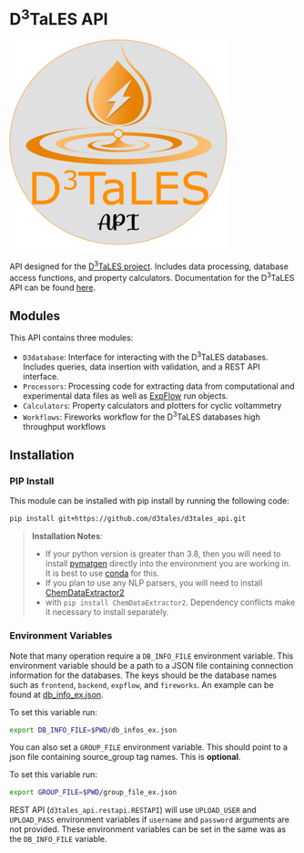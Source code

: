 # D<sup>3</sup>TaLES API 
![](mkdocs/D3TaLES_api_logo.png)


API designed for the [D<sup>3</sup>TaLES project](https://d3tales.as.uky.edu/). Includes 
data processing, database access functions, and property calculators. Documentation for the
D<sup>3</sup>TaLES API can be found [here](https://d3tales.github.io/d3tales_api/).  

## Modules 
This API contains three modules: 
* `D3database`: Interface for interacting with the D<sup>3</sup>TaLES databases. Includes 
queries, data insertion with validation, and a REST API interface.
* `Processors`: Processing code for extracting data from computational and experimental
data files as well as [ExpFlow](https://d3tales.as.uky.edu/expflow) run objects. 
* `Calculators`: Property calculators and plotters for cyclic voltammetry
* `Workflows`: Fireworks workflow for the D<sup>3</sup>TaLES databases high throughput workflows 

## Installation 

### PIP Install
This module can be installed with pip install by running the following code: 

```bash
pip install git+https://github.com/d3tales/d3tales_api.git
```

>**Installation Notes**: 
> * If your python version is greater than 3.8, then you will need to install 
>[pymatgen](https://pymatgen.org/) directly into the environment you are working in. It is best to use 
>[conda](https://anaconda.org/conda-forge/pymatgen) for this.
> * If you plan to use any NLP parsers, you will need to install [ChemDataExtractor2](https://github.com/CambridgeMolecularEngineering/chemdataextractor2) 
> * with `pip install ChemDataExtractor2`. Dependency conflicts make it necessary to install separately.  

### Environment Variables
Note that many operation require a `DB_INFO_FILE` environment variable. This environment variable
should be a path to a JSON file containing connection information for the databases. The keys should 
be the database names such as `frontend`, `backend`, `expflow`, and `fireworks`. An example 
can be found at [db_info_ex.json](db_info_ex.json). 

To set this variable run:
```bash
export DB_INFO_FILE=$PWD/db_infos_ex.json
```

You can also set a `GROUP_FILE` environment variable. This should point to a json 
file containing source_group tag names. This is **optional**. 

To set this variable run:
```bash
export GROUP_FILE=$PWD/group_file_ex.json
```

REST API (`d3tales_api.restapi.RESTAPI`) will use `UPLOAD_USER` and `UPLOAD_PASS` environment 
variables if `username` and `password` arguments are not provided. These environment variables 
can be set in the same was as the `DB_INFO_FILE` variable. 

